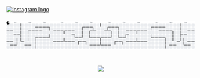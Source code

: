 <div align="left">
  <a href="https://www.instagram.com/jajihakiki/" target="_blank">
    <img src="https://raw.githubusercontent.com/maurodesouza/profile-readme-generator/master/src/assets/icons/social/instagram/default.svg" width="52" height="40" alt="instagram logo"  />
  </a>
</div>

###

<picture>
  <source media="(prefers-color-scheme: dark)" srcset="https://raw.githubusercontent.com/JAJI123/JAJI123/output/pacman-contribution-graph-dark.svg">
  <source media="(prefers-color-scheme: light)" srcset="https://raw.githubusercontent.com/JAJI123/JAJI123/output/pacman-contribution-graph.svg">
  <img alt="pacman contribution graph" src="https://raw.githubusercontent.com/JAJI123/JAJI123/output/pacman-contribution-graph.svg">
</picture>

###

<br clear="both">

<div align="center">
  <img src="https://visitor-badge.laobi.icu/badge?page_id=JAJI123.JAJI123&"  />
</div>

###
